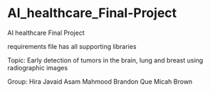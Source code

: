 # AI_healthcare_Final-Project
AI  healthcare Final Project

requirements file has all supporting libraries

Topic:
Early detection of tumors in the brain, lung and breast using  radiographic images

Group:
Hira Javaid
Asam Mahmood
Brandon Que
Micah Brown
